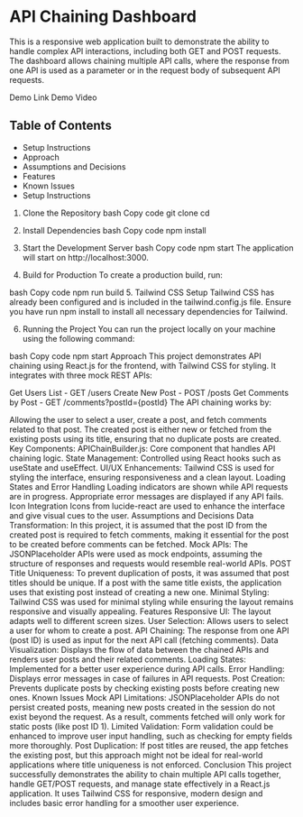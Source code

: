 # API Chaining Dashboard

This is a responsive web application built to demonstrate the ability to handle complex API interactions, including both GET and POST requests. The dashboard allows chaining multiple API calls, where the response from one API is used as a parameter or in the request body of subsequent API requests.

Demo Link
Demo Video
## Table of Contents
- Setup Instructions
- Approach
- Assumptions and Decisions
- Features
- Known Issues
- Setup Instructions
1. Clone the Repository
bash
Copy code
git clone <repository-url>
cd <repository-folder>
2. Install Dependencies
bash
Copy code
npm install
3. Start the Development Server
bash
Copy code
npm start
The application will start on http://localhost:3000.

4. Build for Production
To create a production build, run:

bash
Copy code
npm run build
5. Tailwind CSS Setup
Tailwind CSS has already been configured and is included in the tailwind.config.js file. Ensure you have run npm install to install all necessary dependencies for Tailwind.

6. Running the Project
You can run the project locally on your machine using the following command:

bash
Copy code
npm start
Approach
This project demonstrates API chaining using React.js for the frontend, with Tailwind CSS for styling. It integrates with three mock REST APIs:

Get Users List - GET /users
Create New Post - POST /posts
Get Comments by Post - GET /comments?postId={postId}
The API chaining works by:

Allowing the user to select a user, create a post, and fetch comments related to that post.
The created post is either new or fetched from the existing posts using its title, ensuring that no duplicate posts are created.
Key Components:
APIChainBuilder.js: Core component that handles API chaining logic.
State Management: Controlled using React hooks such as useState and useEffect.
UI/UX Enhancements: Tailwind CSS is used for styling the interface, ensuring responsiveness and a clean layout.
Loading States and Error Handling
Loading indicators are shown while API requests are in progress.
Appropriate error messages are displayed if any API fails.
Icon Integration
Icons from lucide-react are used to enhance the interface and give visual cues to the user.
Assumptions and Decisions
Data Transformation: In this project, it is assumed that the post ID from the created post is required to fetch comments, making it essential for the post to be created before comments can be fetched.
Mock APIs: The JSONPlaceholder APIs were used as mock endpoints, assuming the structure of responses and requests would resemble real-world APIs.
POST Title Uniqueness: To prevent duplication of posts, it was assumed that post titles should be unique. If a post with the same title exists, the application uses that existing post instead of creating a new one.
Minimal Styling: Tailwind CSS was used for minimal styling while ensuring the layout remains responsive and visually appealing.
Features
Responsive UI: The layout adapts well to different screen sizes.
User Selection: Allows users to select a user for whom to create a post.
API Chaining: The response from one API (post ID) is used as input for the next API call (fetching comments).
Data Visualization: Displays the flow of data between the chained APIs and renders user posts and their related comments.
Loading States: Implemented for a better user experience during API calls.
Error Handling: Displays error messages in case of failures in API requests.
Post Creation: Prevents duplicate posts by checking existing posts before creating new ones.
Known Issues
Mock API Limitations: JSONPlaceholder APIs do not persist created posts, meaning new posts created in the session do not exist beyond the request. As a result, comments fetched will only work for static posts (like post ID 1).
Limited Validation: Form validation could be enhanced to improve user input handling, such as checking for empty fields more thoroughly.
Post Duplication: If post titles are reused, the app fetches the existing post, but this approach might not be ideal for real-world applications where title uniqueness is not enforced.
Conclusion
This project successfully demonstrates the ability to chain multiple API calls together, handle GET/POST requests, and manage state effectively in a React.js application. It uses Tailwind CSS for responsive, modern design and includes basic error handling for a smoother user experience.